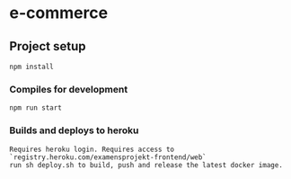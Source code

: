 # e-commerce

## Project setup

```
npm install
```

### Compiles for development

```
npm run start
```

### Builds and deploys to heroku

```
Requires heroku login. Requires access to `registry.heroku.com/examensprojekt-frontend/web`
run sh deploy.sh to build, push and release the latest docker image.
```
